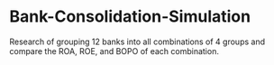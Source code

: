 # Bank-Consolidation-Simulation
Research of grouping 12 banks into all combinations of 4 groups and compare the ROA, ROE, and BOPO of each combination.
